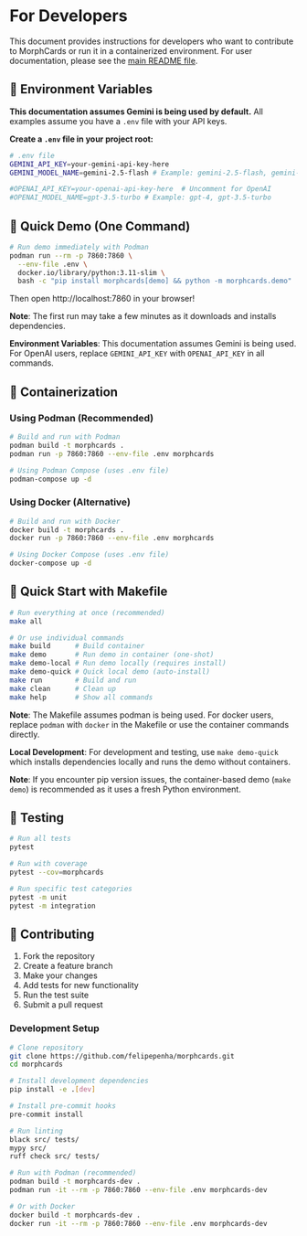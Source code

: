 # For Developers

This document provides instructions for developers who want to contribute to MorphCards or run it in a containerized environment. For user documentation, please see the [main README file](README.md).

## 🔑 Environment Variables

**This documentation assumes Gemini is being used by default.** All examples assume you have a `.env` file with your API keys.

**Create a `.env` file in your project root:**
```bash
# .env file
GEMINI_API_KEY=your-gemini-api-key-here
GEMINI_MODEL_NAME=gemini-2.5-flash # Example: gemini-2.5-flash, gemini-1.5-pro, gemini-1.5-flash

#OPENAI_API_KEY=your-openai-api-key-here  # Uncomment for OpenAI
#OPENAI_MODEL_NAME=gpt-3.5-turbo # Example: gpt-4, gpt-3.5-turbo
```

## 🚀 Quick Demo (One Command)

```bash
# Run demo immediately with Podman
podman run --rm -p 7860:7860 \
  --env-file .env \
  docker.io/library/python:3.11-slim \
  bash -c "pip install morphcards[demo] && python -m morphcards.demo"
```

Then open http://localhost:7860 in your browser!

**Note**: The first run may take a few minutes as it downloads and installs dependencies.

**Environment Variables**: This documentation assumes Gemini is being used. For OpenAI users, replace `GEMINI_API_KEY` with `OPENAI_API_KEY` in all commands.

## 🐳 Containerization

### Using Podman (Recommended)

```bash
# Build and run with Podman
podman build -t morphcards .
podman run -p 7860:7860 --env-file .env morphcards

# Using Podman Compose (uses .env file)
podman-compose up -d
```

### Using Docker (Alternative)

```bash
# Build and run with Docker
docker build -t morphcards .
docker run -p 7860:7860 --env-file .env morphcards

# Using Docker Compose (uses .env file)
docker-compose up -d
```

## 🚀 Quick Start with Makefile

```bash
# Run everything at once (recommended)
make all

# Or use individual commands
make build      # Build container
make demo       # Run demo in container (one-shot)
make demo-local # Run demo locally (requires install)
make demo-quick # Quick local demo (auto-install)
make run        # Build and run
make clean      # Clean up
make help       # Show all commands
```

**Note**: The Makefile assumes podman is being used. For docker users, replace `podman` with `docker` in the Makefile or use the container commands directly.

**Local Development**: For development and testing, use `make demo-quick` which installs dependencies locally and runs the demo without containers.

**Note**: If you encounter pip version issues, the container-based demo (`make demo`) is recommended as it uses a fresh Python environment.

## 🧪 Testing

```bash
# Run all tests
pytest

# Run with coverage
pytest --cov=morphcards

# Run specific test categories
pytest -m unit
pytest -m integration
```

## 🤝 Contributing

1. Fork the repository
2. Create a feature branch
3. Make your changes
4. Add tests for new functionality
5. Run the test suite
6. Submit a pull request

### Development Setup

```bash
# Clone repository
git clone https://github.com/felipepenha/morphcards.git
cd morphcards

# Install development dependencies
pip install -e .[dev]

# Install pre-commit hooks
pre-commit install

# Run linting
black src/ tests/
mypy src/
ruff check src/ tests/

# Run with Podman (recommended)
podman build -t morphcards-dev .
podman run -it --rm -p 7860:7860 --env-file .env morphcards-dev

# Or with Docker
docker build -t morphcards-dev .
docker run -it --rm -p 7860:7860 --env-file .env morphcards-dev
```